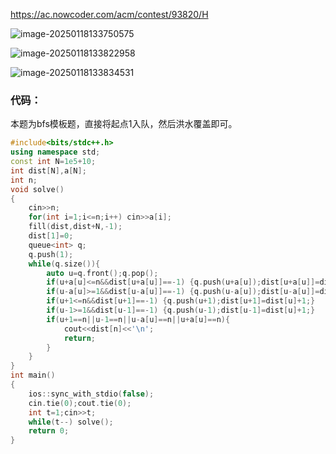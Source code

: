 https://ac.nowcoder.com/acm/contest/93820/H

![image-20250118133750575](C:\Users\Tomorrowland\AppData\Roaming\Typora\typora-user-images\image-20250118133750575.png)

![image-20250118133822958](C:\Users\Tomorrowland\AppData\Roaming\Typora\typora-user-images\image-20250118133822958.png)

![image-20250118133834531](C:\Users\Tomorrowland\AppData\Roaming\Typora\typora-user-images\image-20250118133834531.png)



### 代码：

本题为bfs模板题，直接将起点1入队，然后洪水覆盖即可。

```cpp
#include<bits/stdc++.h>
using namespace std;
const int N=1e5+10;
int dist[N],a[N];
int n;
void solve()
{
    cin>>n;
    for(int i=1;i<=n;i++) cin>>a[i];
    fill(dist,dist+N,-1);
    dist[1]=0;
    queue<int> q;
    q.push(1);
    while(q.size()){
        auto u=q.front();q.pop();
        if(u+a[u]<=n&&dist[u+a[u]]==-1) {q.push(u+a[u]);dist[u+a[u]]=dist[u]+1;}
        if(u-a[u]>=1&&dist[u-a[u]]==-1) {q.push(u-a[u]);dist[u-a[u]]=dist[u]+1;}
        if(u+1<=n&&dist[u+1]==-1) {q.push(u+1);dist[u+1]=dist[u]+1;}
        if(u-1>=1&&dist[u-1]==-1) {q.push(u-1);dist[u-1]=dist[u]+1;}
        if(u+1==n||u-1==n||u-a[u]==n||u+a[u]==n){
            cout<<dist[n]<<'\n';
            return;
        }
    }
}
int main()
{
    ios::sync_with_stdio(false);
    cin.tie(0);cout.tie(0);
    int t=1;cin>>t;
    while(t--) solve();
    return 0;
}
```

